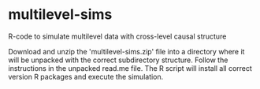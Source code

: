 # multilevel-sims
R-code to simulate multilevel data with cross-level causal structure

Download and unzip the 'multilevel-sims.zip' file into a directory where it will be unpacked with the correct subdirectory structure. 
Follow the instructions in the unpacked read.me file.
The R script will install all correct version R packages and execute the simulation. 
